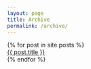 ```yaml
---
layout: page
title: Archive
permalink: /archive/
---
```


<div class="posts">
  {% for post in site.posts %}
    <article class="post">
      <a href="{{ site.baseurl }}{{ post.url }}">{{ post.title }}</a>
    </article>
  {% endfor %}
</div>
